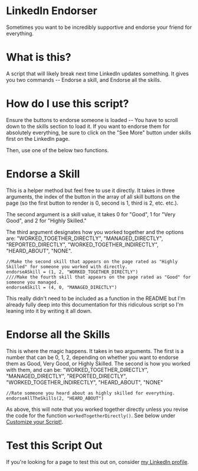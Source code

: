 # LinkedIn Endorser
Sometimes you want to be incredibly supportive and endorse your friend for everything.

# What is this?
A script that will likely break next time LinkedIn updates something. It gives you two commands -- Endorse a skill, and Endorse all the skills.

# How do I use this script? 
Ensure the buttons to endorse someone is loaded -- You have to scroll down to the skills section to load it. If you want to endorse them for absolutely everything, be sure to click on the "See More" button under skills first on the LinkedIn page.

Then, use one of the below two functions.

# Endorse a Skill

This is a helper method but feel free to use it directly. It takes in three arguments, the index of the button in the array of all skill buttons on the page (so the first button to render is 0, second is 1, third is 2, etc. etc.).

The second argument is a skill value, it takes 0 for "Good", 1 for "Very Good", and 2 for "Highly Skilled."

The third argument designates how you worked together and the options are: "WORKED_TOGETHER_DIRECTLY", "MANAGED_DIRECTLY", "REPORTED_DIRECTLY", "WORKED_TOGETHER_INDIRECTLY", "HEARD_ABOUT", "NONE".

```
//Make the second skill that appears on the page rated as "Highly Skilled" for someone you worked with directly.
endorseASkill = (1, 2, "WORKED_TOGETHER_DIRECTLY")
////Make the fourth skill that appears on the page rated as "Good" for someone you managed.
endorseASkill = (4, 0, "MANAGED_DIRECTLY")
```

This really didn't need to be included as a function in the README but I'm already fully deep into this documentation for this ridiculous script so I'm leaning into it by writing it all down.

# Endorse all the Skills

This is where the magic happens. It takes in two arguments. The first is a number that can be 0, 1, 2, depending on whether you want to endorse them as Good, Very Good, or Highly Skilled. The second is how you worked with them, and can be: "WORKED_TOGETHER_DIRECTLY", "MANAGED_DIRECTLY", "REPORTED_DIRECTLY", "WORKED_TOGETHER_INDIRECTLY", "HEARD_ABOUT", "NONE"

```
//Rate someone you heard about as highly skilled for everything.
endorseAllTheSkills(2, "HEARD_ABOUT")

```

As above, this will note that you worked together directly unless you revise the code for the function `workedTogetherDirectly()`. See below under [Customize your Script!](#Customize-your-Script).

# Test this Script Out

If you're looking for a page to test this out on, consider [my LinkedIn profile](https://www.linkedin.com/in/ndover/).
